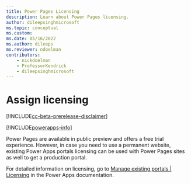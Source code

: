 ```yaml
---
title: Power Pages Licensing
description: Learn about Power Pages licensing.
author: dileepsinghmicrosoft
ms.topic: conceptual
ms.custom: 
ms.date: 05/16/2022
ms.author: dileeps
ms.reviewer: ndoelman
contributors:
    - nickdoelman
    - ProfessorKendrick
    - dileepsinghmicrosoft
---
```


# Assign licensing

[!INCLUDE[cc-beta-prerelease-disclaimer](../includes/cc-beta-prerelease-disclaimer.md)]

[!INCLUDE[powerapps-info](../includes/cc-powerapps-info.md)]

Power Pages are available in public preview and offers a free trial experience. However, in case you need to use a permanent website, existing Power Apps portals licensing can be used with Power Pages sites as well to get a production portal.

For detailed information on licensing, go to [Manage existing portals | Licensing](/powerapps/maker/portals/manage-existing-portals) in the Power Apps documentation.

